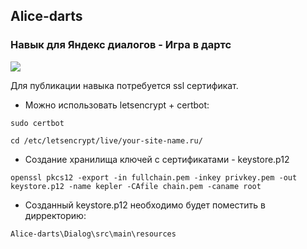 ## Alice-darts
### Навык для Яндекс диалогов - Игра в дартс
<img src="https://img.shields.io/github/actions/workflow/status/KepLer100500/Alice-darts/test.yml?style=plastic&logo=spring&logoColor=green&label=Tests">

Для публикации навыка потребуется ssl сертификат.

* Можно использовать letsencrypt + certbot:

`sudo certbot`

`cd /etc/letsencrypt/live/your-site-name.ru/`

* Создание хранилища ключей с сертификатами - keystore.p12

`openssl pkcs12 -export -in fullchain.pem -inkey privkey.pem -out keystore.p12 -name kepler -CAfile chain.pem -caname root`

* Созданный keystore.p12 необходимо будет поместить в дирректорию:

`Alice-darts\Dialog\src\main\resources`
